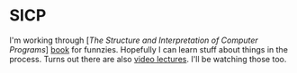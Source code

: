 SICP
====

I'm working through [_The Structure and Interpretation of Computer Programs_] [book]
for funnzies.  Hopefully I can learn stuff about things in the process.
Turns out there are also [video lectures][video].  I'll be watching those too.

[book]: http://mitpress.mit.edu/sicp/full-text/book/book.html
[video]: http://ocw.mit.edu/courses/electrical-engineering-and-computer-science/6-001-structure-and-interpretation-of-computer-programs-spring-2005/video-lectures/
